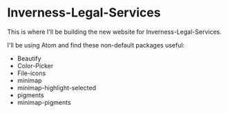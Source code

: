 # Inverness-Legal-Services

This is where I'll be building the new website for Inverness-Legal-Services.

I'll be using Atom and find these non-default packages useful:
* Beautify
* Color-Picker
* File-icons
* minimap
* minimap-highlight-selected
* pigments
* minimap-pigments


